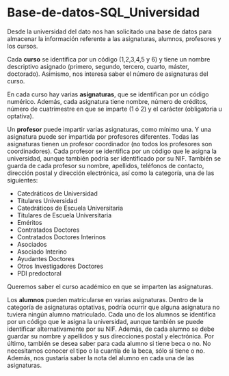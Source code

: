 # Base-de-datos-SQL_Universidad


Desde la universidad del dato nos han solicitado una base de datos para almacenar la información referente a las asignaturas, alumnos, profesores y los cursos.


Cada **curso** se identifica por un código (1,2,3,4,5 y 6) y tiene un nombre descriptivo asignado (primero, segundo, tercero, cuarto, máster, doctorado). Asimismo, nos interesa saber el número de asignaturas del curso.


En cada curso hay varias **asignaturas**, que se identifican por un código numérico. Además, cada asignatura tiene nombre, número de créditos, número de cuatrimestre en que se imparte (1 ó 2) y el carácter (obligatoria u optativa).


Un **profesor** puede impartir varias asignaturas, como mínimo una. Y una asignatura puede ser impartida por profesores diferentes. Todas las asignaturas tienen un profesor coordinador (no todos los profesores son coordinadores). Cada profesor se identifica por un código que le asigna la universidad, aunque también podría ser identificado por su NIF. También se guarda de cada profesor su nombre, apellidos, teléfonos de contacto, dirección postal y dirección electrónica, así como la categoría, una de las siguientes:
* Catedráticos de Universidad
* Titulares Universidad
* Catedráticos de Escuela Universitaria
* Titulares de Escuela Universitaria
* Eméritos
* Contratados Doctores
* Contratados Doctores Interinos
* Asociados
* Asociado Interino
* Ayudantes Doctores
* Otros Investigadores Doctores
* PDI predoctoral


Queremos saber el curso académico en que se imparten las asignaturas.


Los **alumnos** pueden matricularse en varias asignaturas. Dentro de la categoría de asignaturas optativas, podría ocurrir que alguna asignatura no tuviera ningún alumno matriculado. Cada uno de los alumnos se identifica por un código que le asigna la universidad, aunque también se puede identificar alternativamente por su NIF. Además, de cada alumno se debe guardar su nombre y apellidos y sus direcciones postal y electrónica. Por último, también se desea saber para cada alumno si tiene beca o no. No necesitamos conocer el tipo o la cuantía de la beca, sólo si tiene o no. Además, nos gustaría saber la nota del alumno en cada una de las asignaturas.
